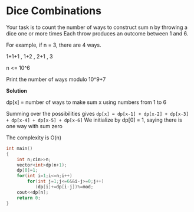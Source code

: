 # Dice Combinations

Your task is to count the number of ways to construct sum n by throwing a dice one or more times
Each throw produces an outcome between 1 and 6.

For example, if n = 3, there are 4 ways.

1+1+1 , 1+2 , 2+1 , 3
    
n <= 10^6

Print the number of ways modulo 10^9+7
    
**Solution**

dp[x] = number of ways to make sum x using numbers from 1 to 6
    
Summing over the possibilities gives `dp[x] = dp[x-1] + dp[x-2] + dp[x-3] + dp[x-4] + dp[x-5] + dp[x-6]`
We initialize by dp[0] = 1, saying there is one way with sum zero 

The complexity is O(n)

```cpp
int main()
{
    int n;cin>>n;
    vector<int>dp(n+1);
    dp[0]=1;
    for(int i=1;i<=n;i++)
        for(int j=1;j<=6&&i-j>=0;j++)
           (dp[i]+=dp[i-j])%=mod;
    cout<<dp[n];
    return 0;
}
```
